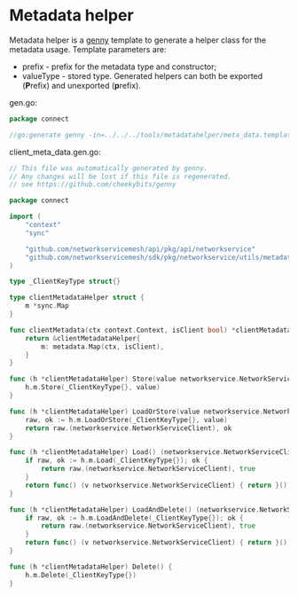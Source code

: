 # Metadata helper

Metadata helper is a [genny](https://github.com/cheekybits/genny) template to generate a helper class for the metadata
usage. Template parameters are:
* prefix - prefix for the metadata type and constructor;
* valueType - stored type.
Generated helpers can both be exported (**P**refix) and unexported (**p**refix).

gen.go:
```go
package connect

//go:generate genny -in=../../../tools/metadatahelper/meta_data.template.go -out=client_meta_data.gen.go -pkg=connect gen "prefix=client valueType=networkservice.NetworkServiceClient"
```
client_meta_data.gen.go:
```go
// This file was automatically generated by genny.
// Any changes will be lost if this file is regenerated.
// see https://github.com/cheekybits/genny

package connect

import (
	"context"
	"sync"

	"github.com/networkservicemesh/api/pkg/api/networkservice"
	"github.com/networkservicemesh/sdk/pkg/networkservice/utils/metadata"
)

type _ClientKeyType struct{}

type clientMetadataHelper struct {
	m *sync.Map
}

func clientMetadata(ctx context.Context, isClient bool) *clientMetadataHelper {
	return &clientMetadataHelper{
		m: metadata.Map(ctx, isClient),
	}
}

func (h *clientMetadataHelper) Store(value networkservice.NetworkServiceClient) {
	h.m.Store(_ClientKeyType{}, value)
}

func (h *clientMetadataHelper) LoadOrStore(value networkservice.NetworkServiceClient) (networkservice.NetworkServiceClient, bool) {
	raw, ok := h.m.LoadOrStore(_ClientKeyType{}, value)
	return raw.(networkservice.NetworkServiceClient), ok
}

func (h *clientMetadataHelper) Load() (networkservice.NetworkServiceClient, bool) {
	if raw, ok := h.m.Load(_ClientKeyType{}); ok {
		return raw.(networkservice.NetworkServiceClient), true
	}
	return func() (v networkservice.NetworkServiceClient) { return }(), false
}

func (h *clientMetadataHelper) LoadAndDelete() (networkservice.NetworkServiceClient, bool) {
	if raw, ok := h.m.LoadAndDelete(_ClientKeyType{}); ok {
		return raw.(networkservice.NetworkServiceClient), true
	}
	return func() (v networkservice.NetworkServiceClient) { return }(), false
}

func (h *clientMetadataHelper) Delete() {
	h.m.Delete(_ClientKeyType{})
}
```
